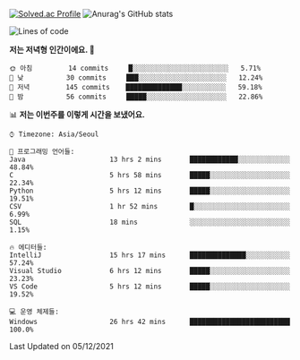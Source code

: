 

<!--
**PungwonLee/PungwonLee** is a ✨ _special_ ✨ repository because its `README.md` (this file) appears on your GitHub profile.

Here are some ideas to get you started:

- 🔭 I’m currently working on ...
- 🌱 I’m currently learning ...
- 👯 I’m looking to collaborate on ...
- 🤔 I’m looking for help with ...
- 💬 Ask me about ...
- 📫 How to reach me: ...
- 😄 Pronouns: ...
- ⚡ Fun fact: ...
-->
[![Solved.ac Profile](http://mazassumnida.wtf/api/v2/generate_badge?boj=vnddnjs00)](https://solved.ac/vnddnjs00/)
![Anurag's GitHub stats](https://github-readme-stats.vercel.app/api?username=PungwonLee&show_icons=true&theme=radical)
<!--START_SECTION:waka-->
![Lines of code](https://img.shields.io/badge/%EC%A0%80%EB%8A%94%20%EC%97%AC%ED%83%9C%EA%B9%8C%EC%A7%80%20-82759%20%EC%A4%84%EC%9D%98%20%EC%BD%94%EB%93%9C%EB%A5%BC%20%EC%9E%91%EC%84%B1%ED%96%88%EC%96%B4%EC%9A%94.-blue)

**저는 저녁형 인간이에요. 🦉** 

```text
🌞 아침         14 commits     █░░░░░░░░░░░░░░░░░░░░░░░░   5.71% 
🌆 낮　         30 commits     ███░░░░░░░░░░░░░░░░░░░░░░   12.24% 
🌃 저녁         145 commits    ██████████████░░░░░░░░░░░   59.18% 
🌙 밤　         56 commits     █████░░░░░░░░░░░░░░░░░░░░   22.86%

```


📊 **저는 이번주를 이렇게 시간을 보냈어요.** 

```text
⌚︎ Timezone: Asia/Seoul

💬 프로그래밍 언어들: 
Java                     13 hrs 2 mins       ████████████░░░░░░░░░░░░░   48.84% 
C                        5 hrs 58 mins       █████░░░░░░░░░░░░░░░░░░░░   22.34% 
Python                   5 hrs 12 mins       █████░░░░░░░░░░░░░░░░░░░░   19.51% 
CSV                      1 hr 52 mins        █░░░░░░░░░░░░░░░░░░░░░░░░   6.99% 
SQL                      18 mins             ░░░░░░░░░░░░░░░░░░░░░░░░░   1.15%

🔥 에디터들: 
IntelliJ                 15 hrs 17 mins      ██████████████░░░░░░░░░░░   57.24% 
Visual Studio            6 hrs 12 mins       █████░░░░░░░░░░░░░░░░░░░░   23.23% 
VS Code                  5 hrs 12 mins       █████░░░░░░░░░░░░░░░░░░░░   19.52%

💻 운영 체제들: 
Windows                  26 hrs 42 mins      █████████████████████████   100.0%

```


 Last Updated on 05/12/2021
<!--END_SECTION:waka-->
